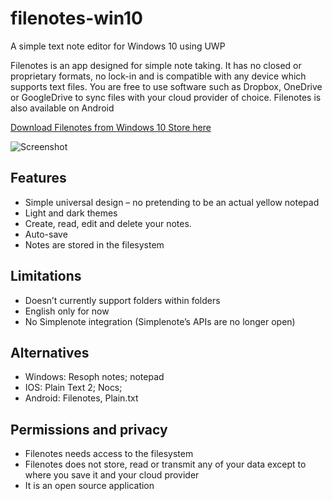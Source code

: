 # filenotes-win10

A simple text note editor for Windows 10 using UWP

Filenotes is an app designed for simple note taking. It has no closed or proprietary formats, no lock-in and is compatible with any device which supports text files. You are free to use software such as Dropbox, OneDrive or GoogleDrive to sync files with your cloud provider of choice. Filenotes is also available on Android

[Download Filenotes from Windows 10 Store here](https://www.microsoft.com/store/apps/9nblggh5ks36?ocid=badge)

![Screenshot](https://github.com/sbs20/filenotes-win10/raw/master/img/screen.png)

## Features
 *	Simple universal design – no pretending to be an actual yellow notepad
 *	Light and dark themes
 *	Create, read, edit and delete your notes.
 *	Auto-save
 *	Notes are stored in the filesystem

## Limitations
 *	Doesn’t currently support folders within folders
 *	English only for now
 *	No Simplenote integration (Simplenote’s APIs are no longer open)

## Alternatives
 *	Windows: Resoph notes; notepad
 *	IOS: Plain Text 2; Nocs; 
 *	Android: Filenotes, Plain.txt 

## Permissions and privacy
 *	Filenotes needs access to the filesystem
 *	Filenotes does not store, read or transmit any of your data except to where you save it and your cloud provider
 *	It is an open source application
